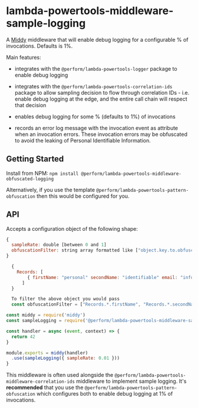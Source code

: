 # lambda-powertools-middleware-sample-logging

A [Middy](https://github.com/middyjs/middy) middleware that will enable debug logging for a configurable % of invocations. Defaults is 1%.

Main features:

* integrates with the `@perform/lambda-powertools-logger` package to enable debug logging

* integrates with the `@perform/lambda-powertools-correlation-ids` package to allow sampling decision to flow through correlation IDs - i.e. enable debug logging at the edge, and the entire call chain will respect that decision

* enables debug logging for some % (defaults to 1%) of invocations

* records an error log message with the invocation event as attribute when an invocation errors. These invocation errors may be obfuscated to avoid the leaking of Personal Identifiable Information. 

## Getting Started

Install from NPM: `npm install @perform/lambda-powertools-middleware-obfuscated-logging`

Alternatively, if you use the template `@perform/lambda-powertools-pattern-obfuscation` then this would be configured for you.

## API

Accepts a configuration object of the following shape:

```js
{
  sampleRate: double [between 0 and 1]
  obfuscationFilter: string array formatted like ["object.key.to.obfuscate"]
}
```


```js
  { 
    Records: [
        { firstName: "personal" secondName: "identifiable" email: "inform@ti.on" }
      ]
  }

  To filter the above object you would pass 
  const obfuscationFilter = ["Records.*.firstName", "Records.*.secondName", "Records.*.email"]
```

```js
const middy = require('middy')
const sampleLogging = require('@perform/lambda-powertools-middleware-sample-logging')

const handler = async (event, context) => {
  return 42
}

module.exports = middy(handler)
  .use(sampleLogging({ sampleRate: 0.01 }))
}
```

This middleware is often used alongside the `@perform/lambda-powertools-middleware-correlation-ids` middleware to implement sample logging. It's **recommended** that you use the `@perform/lambda-powertools-pattern-obfuscation` which configures both to enable debug logging at 1% of invocations.